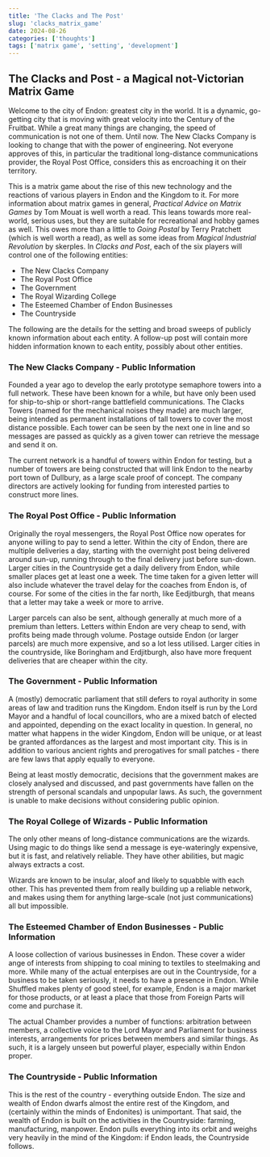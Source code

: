 ```yaml
---
title: 'The Clacks and The Post'
slug: 'clacks_matrix_game'
date: 2024-08-26
categories: ['thoughts']
tags: ['matrix game', 'setting', 'development']
---
```


## The Clacks and Post - a Magical not-Victorian Matrix Game

Welcome to the city of Endon: greatest city in the world. It is a dynamic, go-getting city that is moving with great velocity into the Century of the Fruitbat. While a great many things are changing, the speed of communication is not one of them. Until now. The New Clacks Company is looking to change that with the power of engineering. Not everyone approves of this, in particular the traditional long-distance communications provider, the Royal Post Office, considers this as encroaching it on their territory.

This is a matrix game about the rise of this new technology and the reactions of various players in Endon and the Kingdom to it. For more information about matrix games in general, _Practical Advice on Matrix Games_ by Tom Mouat is well worth a read. This leans towards more real-world, serious uses, but they are suitable for recreational and hobby games as well. This owes more than a little to _Going Postal_ by Terry Pratchett (which is well worth a read), as well as some ideas from _Magical Industrial Revolution_ by skerples. In _Clacks and Post_, each of the six players will control one of the following entities:

* The New Clacks Company
* The Royal Post Office
* The Government
* The Royal Wizarding College
* The Esteemed Chamber of Endon Businesses
* The Countryside

The following are the details for the setting and broad sweeps of publicly known information about each entity. A follow-up post will contain more hidden information known to each entity, possibly about other entities.

### The New Clacks Company - Public Information

Founded a year ago to develop the early prototype semaphore towers into a full network. These have been known for a while, but have only been used for ship-to-ship or short-range battlefield communications. The Clacks Towers (named for the mechanical noises they made) are much larger, being intended as permanent installations of tall towers to cover the most distance possible. Each tower can be seen by the next one in line and so messages are passed as quickly as a given tower can retrieve the message and send it on.

The current network is a handful of towers within Endon for testing, but a number of towers are being constructed that will link Endon to the nearby port town of Dullbury, as a large scale proof of concept. The company directors are actively looking for funding from interested parties to construct more lines.

### The Royal Post Office - Public Information

Originally the royal messengers, the Royal Post Office now operates for anyone willing to pay to send a letter. Within the city of Endon, there are multiple deliveries a day, starting with the overnight post being delivered around sun-up, running through to the final delivery just before sun-down. Larger cities in the Countryside get a daily delivery from Endon, while smaller places get at least one a week. The time taken for a given letter will also include whatever the travel delay for the coaches from Endon is, of course. For some of the cities in the far north, like Eedjitburgh, that means that a letter may take a week or more to arrive.

Larger parcels can also be sent, although generally at much more of a premium than letters. Letters within Endon are very cheap to send, with profits being made through volume. Postage outside Endon (or larger parcels) are much more expensive, and so a lot less utilised. Larger cities in the countryside, like Boringham and Erdjitburgh, also have more frequent deliveries that are cheaper within the city.

### The Government - Public Information

A (mostly) democratic parliament that still defers to royal authority in some areas of law and tradition runs the Kingdom. Endon itself is run by the Lord Mayor and a handful of local councillors, who are a mixed batch of elected and appointed, depending on the exact locality in question. In general, no matter what happens in the wider Kingdom, Endon will be unique, or at least be granted affordances as the largest and most important city. This is in addition to various ancient rights and prerogatives for small patches - there are few laws that apply equally to everyone.

Being at least mostly democratic, decisions that the government makes are closely analysed and discussed, and past governments have fallen on the strength of personal scandals and unpopular laws. As such, the government is unable to make decisions without considering public opinion.

### The Royal College of Wizards - Public Information

The only other means of long-distance communications are the wizards. Using magic to do things like send a message is eye-wateringly expensive, but it is fast, and relatively reliable. They have other abilities, but magic always extracts a cost.

Wizards are known to be insular, aloof and likely to squabble with each other. This has prevented them from really building up a reliable network, and makes using them for anything large-scale (not just communications) all but impossible.

### The Esteemed Chamber of Endon Businesses - Public Information

A loose collection of various businesses in Endon. These cover a wider ange of interests from shipping to coal mining to textiles to steelmaking and more. While many of the actual enterpises are out in the Countryside, for a business to be taken seriously, it needs to have a presence in Endon. While Shuffled makes plenty of good steel, for example, Endon is a major market for those products, or at least a place that those from Foreign Parts will come and purchase it.

The actual Chamber provides a number of functions: arbitration between members, a collective voice to the Lord Mayor and Parliament for business interests, arrangements for prices between members and similar things. As such, it is a largely unseen but powerful player, especially within Endon proper.

### The Countryside - Public Information

This is the rest of the country - everything outside Endon. The size and wealth of Endon dwarfs almost the entire rest of the Kingdom, and (certainly within the minds of Endonites) is unimportant. That said, the wealth of Endon is built on the activities in the Countryside: farming, manufacturing, manpower. Endon pulls everything into its orbit and weighs very heavily in the mind of the Kingdom: if Endon leads, the Countryside follows.
